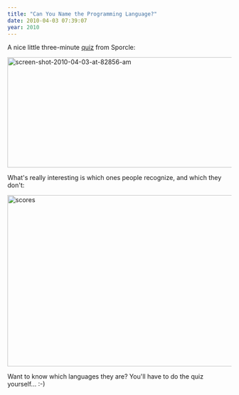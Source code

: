 ```yaml
---
title: "Can You Name the Programming Language?"
date: 2010-04-03 07:39:07
year: 2010
---
```

A nice little three-minute <a href="http://www.sporcle.com/games/psychofish25/hello_world_syntax">quiz</a> from Sporcle:

<img title="screen-shot-2010-04-03-at-82856-am" src="{{'/files/2010/04/screen-shot-2010-04-03-at-82856-am.png' | relative_url}}" alt="screen-shot-2010-04-03-at-82856-am" width="842" height="248" />

What's really interesting is which ones people recognize, and which they don't:

<img title="scores" src="{{'/files/2010/04/scores.png' | relative_url}}" alt="scores" width="651" height="385" />

Want to know which languages they are? You'll have to do the quiz yourself... :-)
